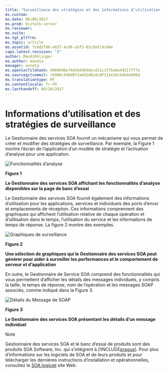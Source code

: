 ```yaml
---
title: "Surveillance des stratégies et des informations d’utilisation | Documents Microsoft"
ms.custom: 
ms.date: 06/08/2017
ms.prod: biztalk-server
ms.reviewer: 
ms.suite: 
ms.tgt_pltfrm: 
ms.topic: article
ms.assetid: 7c0d2fd0-e65f-4c96-a5f5-81c9afc9c04e
caps.latest.revision: "2"
author: MandiOhlinger
ms.author: mandia
manager: anneta
ms.openlocfilehash: 4909b96e74d34d469decd11c1ffba0e49217ff7e
ms.sourcegitcommit: cb908c540d8f1a692d01dc8f313e16cb4b4e696d
ms.translationtype: MT
ms.contentlocale: fr-FR
ms.lasthandoff: 09/20/2017
---
```

# <a name="monitoring-policies-and-usage-information"></a>Informations d’utilisation et des stratégies de surveillance
Le Gestionnaire des services SOA fournit un mécanisme qui vous permet de créer et modifier des stratégies de surveillance. Par exemple, la Figure 1 montre l’écran de l’application d’un modèle de stratégie et l’activation d’analyse pour une application.  
  
 ![Fonctionnalités d’analyse](../esb-toolkit/media/ch9-monitoringfeatures.jpg "Ch9-MonitoringFeatures")  
  
 **Figure 1**  
  
 **Le Gestionnaire des services SOA affichant les fonctionnalités d’analyse disponibles sur la page de banc d’essai**  
  
 Le Gestionnaire des services SOA fournit également des informations d’utilisation pour les applications, services et individuels des ports d’envoi et emplacements de réception. Ces informations comprennent des graphiques qui affichent l’utilisation relative de chaque opération et d’utilisation dans le temps, l’utilisation du service et les informations de temps de réponse. La figure 2 montre des exemples.  
  
 ![Graphiques de surveillance](../esb-toolkit/media/ch9-monitoringcharts.jpg "Ch9-MonitoringCharts")  
  
 **Figure 2**  
  
 **Une sélection de graphiques qui le Gestionnaire des services SOA peut générer pour aider à surveiller les performances et le comportement de serveur et d’application**  
  
 En outre, le Gestionnaire de Service SOA comprend des fonctionnalités qui vous permettent d’afficher les détails des messages individuels, y compris la taille, le temps de réponse, nom de l’opération et les messages SOAP associés, comme indiqué dans la Figure 3.  
  
 ![Détails du Message de SOAP](../esb-toolkit/media/ch9-soapmessagedetails.jpg "Ch9-SoapMessageDetails")  
  
 **Figure 3**  
  
 **Le Gestionnaire des services SOA présentant les détails d’un message individuel**  
  
> [!NOTE]
>  Gestionnaire des services SOA et le banc d’essai de produits sont des produits SOA Software, Inc. qui s’intègrent à [!INCLUDE[prague](../includes/prague-md.md)]. Pour plus d’informations sur les logiciels de SOA et de leurs produits et pour télécharger les dernières instructions d’installation et opérationnelles, consultez le [SOA logiciel](http://go.microsoft.com/fwlink/?LinkId=188559) site Web.